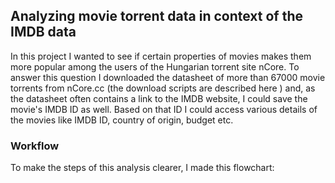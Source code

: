 ## Analyzing movie torrent data in context of the IMDB data


In this project I wanted to see if certain properties of movies makes them more popular among the users of the Hungarian torrent site nCore. To answer this question I downloaded the datasheet of more than 67000 movie torrents from nCore.cc (the download scripts are described here ) and, as the datasheet often contains a link to the IMDB website, I could save the movie's IMDB ID as well. Based on that ID I could access various details of the movies like IMDB ID, country of origin, budget etc.


### Workflow

To make the steps of this analysis clearer, I made this flowchart:



